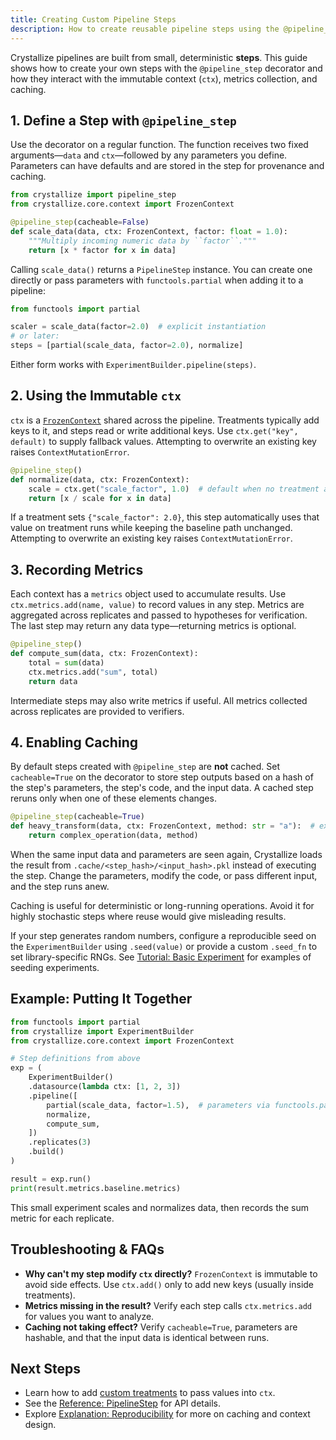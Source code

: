 ```yaml
---
title: Creating Custom Pipeline Steps
description: How to create reusable pipeline steps using the @pipeline_step decorator.
---
```


Crystallize pipelines are built from small, deterministic **steps**. This guide shows how to create your own steps with the `@pipeline_step` decorator and how they interact with the immutable context (`ctx`), metrics collection, and caching.

## 1. Define a Step with `@pipeline_step`

Use the decorator on a regular function. The function receives two fixed arguments—`data` and `ctx`—followed by any parameters you define. Parameters can have defaults and are stored in the step for provenance and caching.

```python
from crystallize import pipeline_step
from crystallize.core.context import FrozenContext

@pipeline_step(cacheable=False)
def scale_data(data, ctx: FrozenContext, factor: float = 1.0):
    """Multiply incoming numeric data by ``factor``."""
    return [x * factor for x in data]
```

Calling `scale_data()` returns a `PipelineStep` instance. You can create one
directly or pass parameters with `functools.partial` when adding it to a
pipeline:

```python
from functools import partial

scaler = scale_data(factor=2.0)  # explicit instantiation
# or later:
steps = [partial(scale_data, factor=2.0), normalize]
```

Either form works with `ExperimentBuilder.pipeline(steps)`.

## 2. Using the Immutable `ctx`

`ctx` is a [`FrozenContext`](../glossary.md#frozencontext) shared across the pipeline. Treatments typically add keys to it, and steps read or write additional keys. Use `ctx.get("key", default)` to supply fallback values. Attempting to overwrite an existing key raises `ContextMutationError`.

```python
@pipeline_step()
def normalize(data, ctx: FrozenContext):
    scale = ctx.get("scale_factor", 1.0)  # default when no treatment applies
    return [x / scale for x in data]
```

If a treatment sets `{"scale_factor": 2.0}`, this step automatically uses that value on treatment runs while keeping the baseline path unchanged. Attempting to overwrite an existing key raises `ContextMutationError`.

## 3. Recording Metrics

Each context has a `metrics` object used to accumulate results. Use `ctx.metrics.add(name, value)` to record values in any step. Metrics are aggregated across replicates and passed to hypotheses for verification. The last step may return any data type—returning metrics is optional.

```python
@pipeline_step()
def compute_sum(data, ctx: FrozenContext):
    total = sum(data)
    ctx.metrics.add("sum", total)
    return data
```

Intermediate steps may also write metrics if useful. All metrics collected across replicates are provided to verifiers.

## 4. Enabling Caching

By default steps created with `@pipeline_step` are **not** cached. Set `cacheable=True` on the decorator to store step outputs based on a hash of the step's parameters, the step's code, and the input data. A cached step reruns only when one of these elements changes.

```python
@pipeline_step(cacheable=True)
def heavy_transform(data, ctx: FrozenContext, method: str = "a"):  # expensive work
    return complex_operation(data, method)
```

When the same input data and parameters are seen again, Crystallize loads the result from `.cache/<step_hash>/<input_hash>.pkl` instead of executing the step. Change the parameters, modify the code, or pass different input, and the step runs anew.

Caching is useful for deterministic or long-running operations. Avoid it for highly stochastic steps where reuse would give misleading results.

If your step generates random numbers, configure a reproducible seed on the
`ExperimentBuilder` using `.seed(value)` or provide a custom `.seed_fn` to set
library-specific RNGs. See
[Tutorial: Basic Experiment](../tutorials/basic-experiment.md#step-4-assemble-and-run)
for examples of seeding experiments.

## Example: Putting It Together

```python
from functools import partial
from crystallize import ExperimentBuilder
from crystallize.core.context import FrozenContext

# Step definitions from above
exp = (
    ExperimentBuilder()
    .datasource(lambda ctx: [1, 2, 3])
    .pipeline([
        partial(scale_data, factor=1.5),  # parameters via functools.partial
        normalize,
        compute_sum,
    ])
    .replicates(3)
    .build()
)

result = exp.run()
print(result.metrics.baseline.metrics)
```

This small experiment scales and normalizes data, then records the sum metric for each replicate.

## Troubleshooting & FAQs

- **Why can't my step modify `ctx` directly?** `FrozenContext` is immutable to avoid side effects. Use `ctx.add()` only to add new keys (usually inside treatments).
- **Metrics missing in the result?** Verify each step calls `ctx.metrics.add` for values you want to analyze.
- **Caching not taking effect?** Verify `cacheable=True`, parameters are hashable, and that the input data is identical between runs.

## Next Steps

- Learn how to add [custom treatments](../tutorials/adding-treatments.md) to pass values into `ctx`.
- See the [Reference: PipelineStep](../glossary.md#pipelinestep) for API details.
- Explore [Explanation: Reproducibility](../index.mdx#what-is-crystallize) for more on caching and context design.
